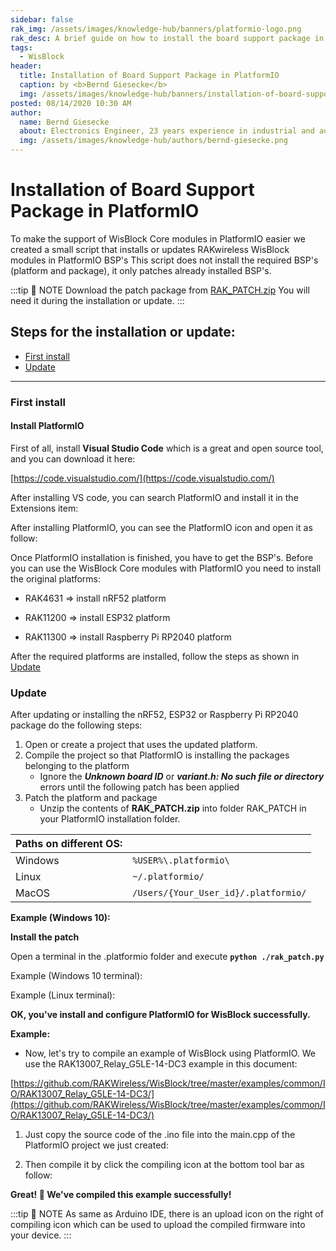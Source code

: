 ```yaml
---
sidebar: false
rak_img: /assets/images/knowledge-hub/banners/platformio-logo.png
rak_desc: A brief guide on how to install the board support package in PlatformIO through Visual Studio Code
tags:
  - WisBlock
header:
  title: Installation of Board Support Package in PlatformIO
  caption: by <b>Bernd Giesecke</b>
  img: /assets/images/knowledge-hub/banners/installation-of-board-support-package-in-platformio.jpg
posted: 08/14/2020 10:30 AM
author:
  name: Bernd Giesecke
  about: Electronics Engineer, 23 years experience in industrial and automotive HW and SW R&D. Supporting Arduino open source community since 2014.
  img: /assets/images/knowledge-hub/authors/bernd-giesecke.png
---
```


# Installation of Board Support Package in PlatformIO

To make the support of WisBlock Core modules in PlatformIO easier we created a small script that installs or updates RAKwireless WisBlock modules in PlatformIO BSP's
This script does not install the required BSP's (platform and package), it only patches already installed BSP's.

:::tip 📝 NOTE
Download the patch package from
[RAK_PATCH.zip](https://raw.githubusercontent.com/RAKWireless/WisBlock/master/PlatformIO/RAK_PATCH.zip)
You will need it during the installation or update.
:::

## Steps for the installation or update:
- [First install](#first-install)
- [Update](#update)

----

### First install

#### Install PlatformIO

First of all, install **Visual Studio Code** which is a great and open source tool, and you can download it here:

[https://code.visualstudio.com/](https://code.visualstudio.com/)

After installing VS code, you can search PlatformIO and install it in the Extensions item:

<rk-img
  src="/assets/images/knowledge-hub/wisblock/Board-Support-Package-Installation-in-PlatformIO/image-20200722100737565.png"
  width="40%"
  caption="PlatformIO Extension"
/>

After installing PlatformIO, you can see the PlatformIO icon and open it as follow:

<rk-img
  src="/assets/images/knowledge-hub/wisblock/Board-Support-Package-Installation-in-PlatformIO/image-20200722101053523.png"
  width="100%"
  caption="PlatformIO Installed in VS Code"
/>

Once PlatformIO installation is finished, you have to get the BSP's. Before you can use the WisBlock Core modules with PlatformIO you need to install the original platforms:
- RAK4631 => install nRF52 platform

<rk-img
  src="/assets/images/knowledge-hub/wisblock/Board-Support-Package-Installation-in-PlatformIO/Platform-nRF52.png"
  width="75%"
  caption="nRF52 platform"
/>
- RAK11200 => install ESP32 platform

<rk-img
  src="/assets/images/knowledge-hub/wisblock/Board-Support-Package-Installation-in-PlatformIO/Platform-ESP32.png"
  width="75%"
  caption="ESP32 platform"
/>
- RAK11300 => install Raspberry Pi RP2040 platform

<rk-img
  src="/assets/images/knowledge-hub/wisblock/Board-Support-Package-Installation-in-PlatformIO/Platform-RP2040.png"
  width="75%"
  caption="RP2040 platform"
/>

After the required platforms are installed, follow the steps as shown in [Update](#update)

### Update
After updating or installing the nRF52, ESP32 or Raspberry Pi RP2040 package do the following steps:

1. Open or create a project that uses the updated platform.
2. Compile the project so that PlatformIO is installing the packages belonging to the platform
   - Ignore the _**Unknown board ID**_ or _**variant.h: No such file or directory**_ errors until the following patch has been applied
3. Patch the platform and package
   - Unzip the contents of **RAK_PATCH.zip** into folder RAK_PATCH in your PlatformIO installation folder.

| Paths on different OS: |                                      |
| ---------------------- | ------------------------------------ |
| Windows                | `%USER%\.platformio\`                |
| Linux                  | `~/.platformio/`                     |
| MacOS                  | `/Users/{Your_User_id}/.platformio/` |

**Example (Windows 10):**

<rk-img
  src="/assets/images/knowledge-hub/wisblock/Board-Support-Package-Installation-in-PlatformIO/folder-view.png"
  width="50%"
  caption="Path to install RAK_PATCH in PlatformIO"
/>

**Install the patch**

Open a terminal in the .platformio folder and execute **`python ./rak_patch.py`**

Example (Windows 10 terminal):

<rk-img
  src="/assets/images/knowledge-hub/wisblock/Board-Support-Package-Installation-in-PlatformIO/patch_windows.png"
  width="75%"
  caption="Windows 10"
/>

Example (Linux terminal):

<rk-img
  src="/assets/images/knowledge-hub/wisblock/Board-Support-Package-Installation-in-PlatformIO/patch_linux.png"
  width="75%"
  caption="Linux"
/>

**OK, you've install and configure PlatformIO for WisBlock successfully.**

<b>Example:</b>
* Now, let's try to compile an example of WisBlock using PlatformIO. We use the RAK13007_Relay_G5LE-14-DC3 example in this document:

[https://github.com/RAKWireless/WisBlock/tree/master/examples/common/IO/RAK13007_Relay_G5LE-14-DC3/](https://github.com/RAKWireless/WisBlock/tree/master/examples/common/IO/RAK13007_Relay_G5LE-14-DC3/)

1. Just copy the source code of the .ino file into the main.cpp of the PlatformIO project we just created:

<rk-img
  src="/assets/images/knowledge-hub/wisblock/Board-Support-Package-Installation-in-PlatformIO/image-20200722111241582.png"
  width="75%"
  caption="Project source code"
/>

2. Then compile it by click the compiling icon at the bottom tool bar as follow:

<rk-img
  src="/assets/images/knowledge-hub/wisblock/Board-Support-Package-Installation-in-PlatformIO/image-20200722113244435.png"
  width="75%"
  caption="Sample code compiling"
/>

<rk-img
  src="/assets/images/knowledge-hub/wisblock/Board-Support-Package-Installation-in-PlatformIO/image-20200722113305159.png"
  width="75%"
  caption="Compiling successful"
/>

**Great! :tada: We've compiled this example successfully!**

:::tip 📝 NOTE
As same as Arduino IDE, there is an upload icon on the right of compiling icon which can be used to upload the compiled firmware into your device.
:::

<rk-author />
